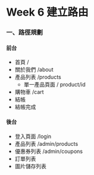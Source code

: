 # Week 6 建立路由

### 一、路徑規劃

#### 前台
+ 首頁 /
+ 關於我們 /about
+ 產品列表 /products
  - 單一產品頁面 / product/id
+ 購物車 /cart
+ 結帳
+ 結帳完成

#### 後台
+ 登入頁面 /login
+ 產品列表 /admin/products
+ 優惠券列表 /admin/coupons
+ 訂單列表
+ 圖片儲存列表
